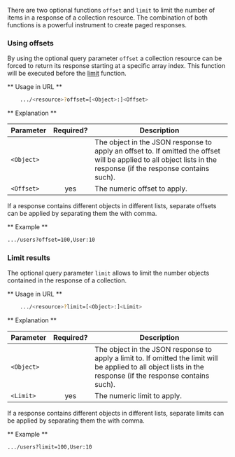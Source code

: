 There are two optional functions ```offset``` and ```limit``` to limit the number of items in a response of a collection resource. The combination of both functions is a powerful instrument to create paged responses.

### Using offsets

By using the optional query parameter ```offset``` a collection resource can be forced to return its response starting at a specific array index. This function will be executed before the [limit](#limit_results) function.

** Usage in URL **
``` bash
    .../<resource>?offset=[<Object>:]<Offset>
```


** Explanation **

|Parameter|Required?|Description|
|-|:-:|-|
|```<Object>```||The object in the JSON response to apply an offset to. If omitted the offset will be applied to all object lists in the response (if the response contains such).|
|```<Offset>```|yes|The numeric offset to apply.|

If a response contains different objects in different lists, separate offsets can be applied by separating them the with comma. 


** Example **

``` bash
.../users?offset=100,User:10
```


### Limit results

The optional query parameter ```limit``` allows to limit the number objects contained in the response of a collection.

** Usage in URL **
``` bash
    .../<resource>?limit=[<Object>:]<Limit>
```


** Explanation **

|Parameter|Required?|Description|
|-|:-:|-|
|```<Object>```||The object in the JSON response to apply a limit to. If omitted the limit will be applied to all object lists in the response (if the response contains such).|
|```<Limit>```|yes|The numeric limit to apply.|

If a response contains different objects in different lists, separate limits can be applied by separating them the with comma. 


** Example **

``` bash
.../users?limit=100,User:10
```